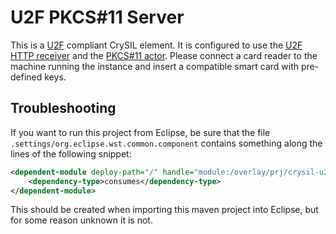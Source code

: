 # U2F PKCS#11 Server

This is a [U2F](https://www.yubico.com/applications/fido/) compliant CrySIL element. It is configured to use the [U2F HTTP receiver](./../../../modules/communications/java/u2f-http-json-receiver/) and the [PKCS#11 actor](./../../../modules/actors/java/u2f-pkcs11/). Please connect a card reader to the machine running the instance and insert a compatible smart card with pre-defined keys.

## Troubleshooting

If you want to run this project from Eclipse, be sure that the file `.settings/org.eclipse.wst.common.component` contains something along the lines of the following snippet:

```xml
<dependent-module deploy-path="/" handle="module:/overlay/prj/crysil-u2f-http-json-receiver?includes=**/**&amp;excludes=META-INF/MANIFEST.MF">
    <dependency-type>consumes</dependency-type>
</dependent-module>
```

This should be created when importing this maven project into Eclipse, but for some reason unknown it is not.

